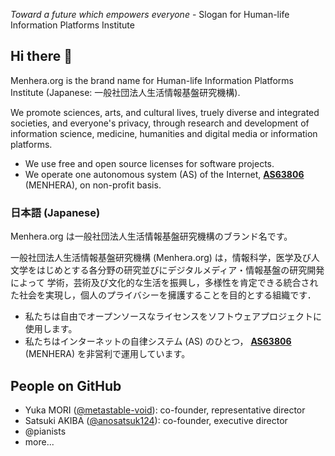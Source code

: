_Toward a future which empowers everyone_ - Slogan for Human-life Information Platforms Institute

## Hi there 👋

Menhera.org is the brand name for Human-life Information Platforms Institute (Japanese: 一般社団法人生活情報基盤研究機構).

We promote sciences, arts, and cultural lives, truely diverse and integrated societies, and everyone's privacy,
through research and development of information science, medicine, humanities and digital media or information platforms.

- We use free and open source licenses for software projects.
- We operate one autonomous system (AS) of the Internet, **[AS63806](https://www.nc.menhera.org/)** (MENHERA), on non-profit basis.

### 日本語 (Japanese)

Menhera.org は一般社団法人生活情報基盤研究機構のブランド名です。

一般社団法人生活情報基盤研究機構 (Menhera.org) は，情報科学，医学及び人文学をはじめとする各分野の研究並びにデジタルメディア・情報基盤の研究開発によって
学術，芸術及び文化的な生活を振興し，多様性を肯定できる統合された社会を実現し，個人のプライバシーを擁護することを目的とする組織です．

- 私たちは自由でオープンソースなライセンスをソフトウェアプロジェクトに使用します。
- 私たちはインターネットの自律システム (AS) のひとつ， **[AS63806](https://www.nc.menhera.org/ja/)** (MENHERA) を非営利で運用しています。

## People on GitHub

- Yuka MORI ([@metastable-void](https://github.com/metastable-void)): co-founder, representative director
- Satsuki AKIBA ([@anosatsuk124](https://github.com/anosatsuk124)): co-founder, executive director
- @pianists
- more...

<!--

**Here are some ideas to get you started:**

🙋‍♀️ A short introduction - what is your organization all about?
🌈 Contribution guidelines - how can the community get involved?
👩‍💻 Useful resources - where can the community find your docs? Is there anything else the community should know?
🍿 Fun facts - what does your team eat for breakfast?
🧙 Remember, you can do mighty things with the power of [Markdown](https://docs.github.com/github/writing-on-github/getting-started-with-writing-and-formatting-on-github/basic-writing-and-formatting-syntax)
-->
